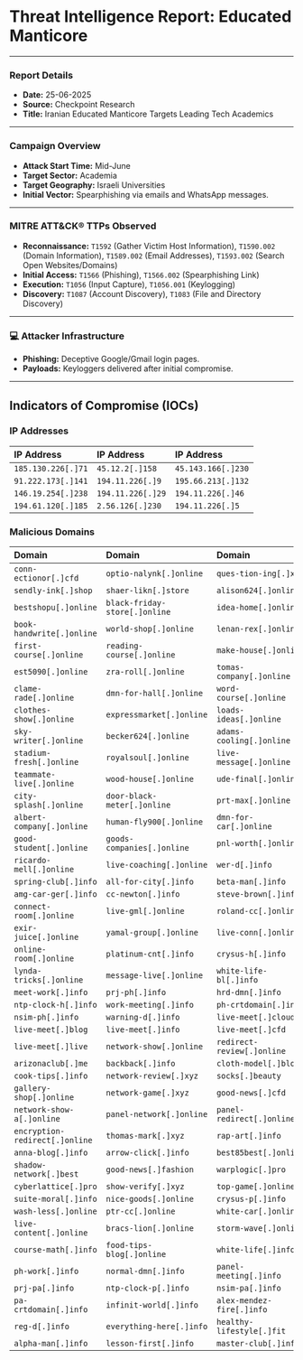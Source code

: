 # Threat Intelligence Report: Educated Manticore

---

### **Report Details**
- **Date:** 25-06-2025
- **Source:** Checkpoint Research
- **Title:** Iranian Educated Manticore Targets Leading Tech Academics

---

### **Campaign Overview**
- **Attack Start Time:** Mid-June
- **Target Sector:** Academia
- **Target Geography:** Israeli Universities
- **Initial Vector:** Spearphishing via emails and WhatsApp messages.

---

### **MITRE ATT&CK® TTPs Observed**
- **Reconnaissance:** `T1592` (Gather Victim Host Information), `T1590.002` (Domain Information), `T1589.002` (Email Addresses), `T1593.002` (Search Open Websites/Domains)
- **Initial Access:** `T1566` (Phishing), `T1566.002` (Spearphishing Link)
- **Execution:** `T1056` (Input Capture), `T1056.001` (Keylogging)
- **Discovery:** `T1087` (Account Discovery), `T1083` (File and Directory Discovery)

---

### **💻 Attacker Infrastructure**
- **Phishing:** Deceptive Google/Gmail login pages.
- **Payloads:** Keyloggers delivered after initial compromise.

---

## **Indicators of Compromise (IOCs)**

### **IP Addresses**
| IP Address | IP Address | IP Address |
| :--- | :--- | :--- |
| `185.130.226[.]71` | `45.12.2[.]158` | `45.143.166[.]230` |
| `91.222.173[.]141` | `194.11.226[.]9` | `195.66.213[.]132` |
| `146.19.254[.]238` | `194.11.226[.]29` | `194.11.226[.]46` |
| `194.61.120[.]185` | `2.56.126[.]230` | `194.11.226[.]5` |

### **Malicious Domains**
| Domain | Domain | Domain |
| :--- | :--- | :--- |
| `conn-ectionor[.]cfd` | `optio-nalynk[.]online` | `ques-tion-ing[.]xyz` |
| `sendly-ink[.]shop` | `shaer-likn[.]store` | `alison624[.]online` |
| `bestshopu[.]online` | `black-friday-store[.]online` | `idea-home[.]online` |
| `book-handwrite[.]online` | `world-shop[.]online` | `lenan-rex[.]online` |
| `first-course[.]online` | `reading-course[.]online` | `make-house[.]online` |
| `est5090[.]online` | `zra-roll[.]online` | `tomas-company[.]online` |
| `clame-rade[.]online` | `dmn-for-hall[.]online` | `word-course[.]online` |
| `clothes-show[.]online` | `expressmarket[.]online` | `loads-ideas[.]online` |
| `sky-writer[.]online` | `becker624[.]online` | `adams-cooling[.]online` |
| `stadium-fresh[.]online` | `royalsoul[.]online` | `live-message[.]online` |
| `teammate-live[.]online` | `wood-house[.]online` | `ude-final[.]online` |
| `city-splash[.]online` | `door-black-meter[.]online` | `prt-max[.]online` |
| `albert-company[.]online` | `human-fly900[.]online` | `dmn-for-car[.]online` |
| `good-student[.]online` | `goods-companies[.]online` | `pnl-worth[.]online` |
| `ricardo-mell[.]online` | `live-coaching[.]online` | `wer-d[.]info` |
| `spring-club[.]info` | `all-for-city[.]info` | `beta-man[.]info` |
| `amg-car-ger[.]info` | `cc-newton[.]info` | `steve-brown[.]info` |
| `connect-room[.]online` | `live-gml[.]online` | `roland-cc[.]online` |
| `exir-juice[.]online` | `yamal-group[.]online` | `live-conn[.]online` |
| `online-room[.]online` | `platinum-cnt[.]info` | `crysus-h[.]info` |
| `lynda-tricks[.]online` | `message-live[.]online` | `white-life-bl[.]info` |
| `meet-work[.]info` | `prj-ph[.]info` | `hrd-dmn[.]info` |
| `ntp-clock-h[.]info` | `work-meeting[.]info` | `ph-crtdomain[.]info` |
| `nsim-ph[.]info` | `warning-d[.]info` | `live-meet[.]cloud` |
| `live-meet[.]blog` | `live-meet[.]info` | `live-meet[.]cfd` |
| `live-meet[.]live` | `network-show[.]online` | `redirect-review[.]online` |
| `arizonaclub[.]me` | `backback[.]info` | `cloth-model[.]blog` |
| `cook-tips[.]info` | `network-review[.]xyz` | `socks[.]beauty` |
| `gallery-shop[.]online` | `network-game[.]xyz` | `good-news[.]cfd` |
| `network-show-a[.]online` | `panel-network[.]online` | `panel-redirect[.]online` |
| `encryption-redirect[.]online` | `thomas-mark[.]xyz` | `rap-art[.]info` |
| `anna-blog[.]info` | `arrow-click[.]info` | `best85best[.]online` |
| `shadow-network[.]best` | `good-news[.]fashion` | `warplogic[.]pro` |
| `cyberlattice[.]pro` | `show-verify[.]xyz` | `top-game[.]online` |
| `suite-moral[.]info` | `nice-goods[.]online` | `crysus-p[.]info` |
| `wash-less[.]online` | `ptr-cc[.]online` | `white-car[.]online` |
| `live-content[.]online` | `bracs-lion[.]online` | `storm-wave[.]online` |
| `course-math[.]info` | `food-tips-blog[.]online` | `white-life[.]info` |
| `ph-work[.]info` | `normal-dmn[.]info` | `panel-meeting[.]info` |
| `prj-pa[.]info` | `ntp-clock-p[.]info` | `nsim-pa[.]info` |
| `pa-crtdomain[.]info` | `infinit-world[.]info` | `alex-mendez-fire[.]info` |
| `reg-d[.]info` | `everything-here[.]info` | `healthy-lifestyle[.]fit` |
| `alpha-man[.]info` | `lesson-first[.]info` | `master-club[.]info` |
